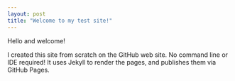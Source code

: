 ```yaml
---
layout: post
title: "Welcome to my test site!"
---
```

Hello and welcome!

I created this site from scratch on the GitHub web site.
No command line or IDE required!
It uses Jekyll to render the pages, and publishes them via GitHub Pages.
